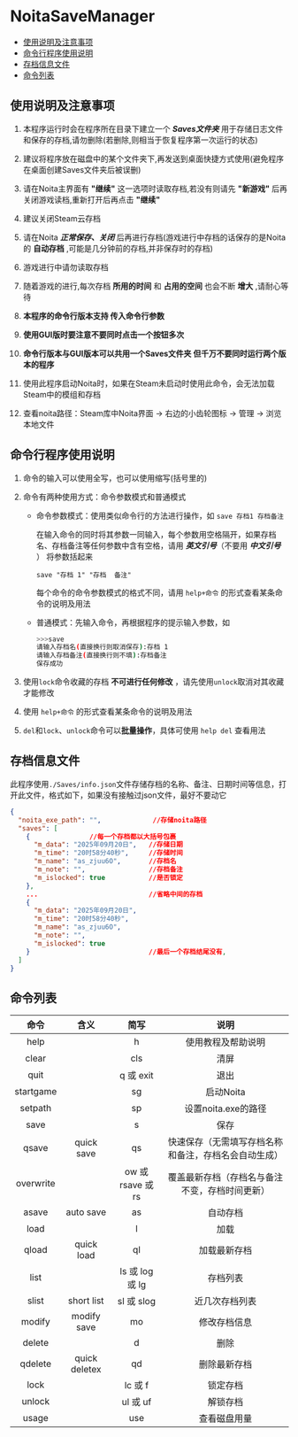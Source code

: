 # NoitaSaveManager

- [使用说明及注意事项](#使用说明及注意事项)
- [命令行程序使用说明](#命令行程序使用说明)
- [存档信息文件](#存档信息文件)
- [命令列表](#命令列表)

## 使用说明及注意事项

1. 本程序运行时会在程序所在目录下建立一个 **_Saves文件夹_** 用于存储日志文件和保存的存档,请勿删除(若删除,则相当于恢复程序第一次运行的状态)

2. 建议将程序放在磁盘中的某个文件夹下,再发送到桌面快捷方式使用(避免程序在桌面创建Saves文件夹后被误删)

3. 请在Noita主界面有 **"继续"** 这一选项时读取存档,若没有则请先 **"新游戏"** 后再关闭游戏读档,重新打开后再点击 **"继续"**

4. 建议关闭Steam云存档

5. 请在Noita **_正常保存、关闭_** 后再进行存档(游戏进行中存档的话保存的是Noita的 **自动存档** ,可能是几分钟前的存档,并非保存时的存档)

6. 游戏进行中请勿读取存档

7. 随着游戏的进行,每次存档 **所用的时间** 和 **占用的空间** 也会不断 **增大** ,请耐心等待

8. **本程序的命令行版本支持 传入命令行参数**

9. **使用GUI版时要注意不要同时点击一个按钮多次**

10. **命令行版本与GUI版本可以共用一个Saves文件夹 但千万不要同时运行两个版本的程序**

11. 使用此程序启动Noita时，如果在Steam未启动时使用此命令，会无法加载Steam中的模组和存档

12. 查看noita路径：Steam库中Noita界面 → 右边的小齿轮图标 → 管理 → 浏览本地文件

## 命令行程序使用说明

1. 命令的输入可以使用全写，也可以使用缩写(括号里的)

2. 命令有两种使用方式：命令参数模式和普通模式
    - 命令参数模式：使用类似命令行的方法进行操作，如
      `save 存档1 存档备注`

        在输入命令的同时将其参数一同输入，每个参数用空格隔开，如果存档名、存档备注等任何参数中含有空格，请用 **_英文引号_**（不要用 **_中文引号_** ） 将参数括起来

        `save "存档 1" "存档  备注"`

        每个命令的命令参数模式的格式不同，请用 `help+命令` 的形式查看某条命令的说明及用法

    - 普通模式：先输入命令，再根据程序的提示输入参数，如

        ```bash
        >>>save
        请输入存档名(直接换行则取消保存):存档 1
        请输入存档备注(直接换行则不填):存档备注
        保存成功
        ```

3. 使用`lock`命令收藏的存档 **不可进行任何修改** ，请先使用`unlock`取消对其收藏才能修改

4. 使用 `help+命令` 的形式查看某条命令的说明及用法

5. `del`和`lock`、`unlock`命令可以**批量操作**，具体可使用 `help del` 查看用法

## 存档信息文件

此程序使用`./Saves/info.json`文件存储存档的名称、备注、日期时间等信息，打开此文件，格式如下，如果没有接触过json文件，最好不要动它

```json
{
  "noita_exe_path": "",             //存储noita路径
  "saves": [
    {               //每一个存档都以大括号包裹
      "m_data": "2025年09月20日",   //存储日期
      "m_time": "20时58分40秒",     //存储时间
      "m_name": "as_zjuu6O",       //存档名
      "m_note": "",                //存档备注
      "m_islocked": true           //是否锁定
    },
    ...                            //省略中间的存档
    {
      "m_data": "2025年09月20日",
      "m_time": "20时58分40秒",
      "m_name": "as_zjuu6O",
      "m_note": "",
      "m_islocked": true
    }                              //最后一个存档结尾没有,
  ]
}
```

## 命令列表

|   命令    |     含义      |       简写        |                         说明                         |
| :-------: | :-----------: | :---------------: | :--------------------------------------------------: |
|   help    |               |         h         |                  使用教程及帮助说明                  |
|   clear   |               |        cls        |                         清屏                         |
|   quit    |               |     q 或 exit     |                         退出                         |
| startgame |               |        sg         |                      启动Noita                       |
|  setpath  |               |        sp         |                 设置noita.exe的路径                  |
|   save    |               |         s         |                         保存                         |
|   qsave   |  quick save   |        qs         | 快速保存（无需填写存档名称和备注，存档名会自动生成） |
| overwrite |               | ow 或 rsave 或 rs |    覆盖最新存档（存档名与备注不变，存档时间更新）    |
|   asave   |   auto save   |        as         |                       自动存档                       |
|   load    |               |         l         |                         加载                         |
|   qload   |  quick load   |        ql         |                     加载最新存档                     |
|   list    |               |  ls 或 log 或 lg  |                       存档列表                       |
|   slist   |  short list   |    sl 或 slog     |                    近几次存档列表                    |
|  modify   |  modify save  |        mo         |                     修改存档信息                     |
|  delete   |               |         d         |                         删除                         |
|  qdelete  | quick deletex |        qd         |                     删除最新存档                     |
|   lock    |               |      lc 或 f      |                       锁定存档                       |
|  unlock   |               |     ul 或 uf      |                       解锁存档                       |
|   usage   |               |        use        |                     查看磁盘用量                     |
